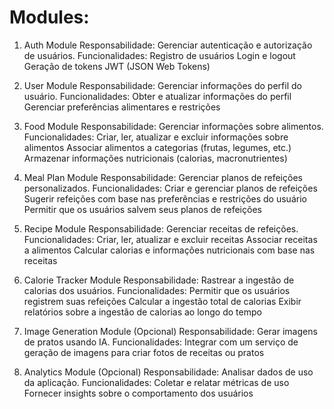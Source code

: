 # Modules:

1. Auth Module
Responsabilidade: Gerenciar autenticação e autorização de usuários.
Funcionalidades:
Registro de usuários
Login e logout
Geração de tokens JWT (JSON Web Tokens)

2. User Module
Responsabilidade: Gerenciar informações do perfil do usuário.
Funcionalidades:
Obter e atualizar informações do perfil
Gerenciar preferências alimentares e restrições

3. Food Module
Responsabilidade: Gerenciar informações sobre alimentos.
Funcionalidades:
Criar, ler, atualizar e excluir informações sobre alimentos
Associar alimentos a categorias (frutas, legumes, etc.)
Armazenar informações nutricionais (calorias, macronutrientes)

4. Meal Plan Module
Responsabilidade: Gerenciar planos de refeições personalizados.
Funcionalidades:
Criar e gerenciar planos de refeições
Sugerir refeições com base nas preferências e restrições do usuário
Permitir que os usuários salvem seus planos de refeições

5. Recipe Module
Responsabilidade: Gerenciar receitas de refeições.
Funcionalidades:
Criar, ler, atualizar e excluir receitas
Associar receitas a alimentos
Calcular calorias e informações nutricionais com base nas receitas

6. Calorie Tracker Module
Responsabilidade: Rastrear a ingestão de calorias dos usuários.
Funcionalidades:
Permitir que os usuários registrem suas refeições
Calcular a ingestão total de calorias
Exibir relatórios sobre a ingestão de calorias ao longo do tempo

7. Image Generation Module (Opcional)
Responsabilidade: Gerar imagens de pratos usando IA.
Funcionalidades:
Integrar com um serviço de geração de imagens para criar fotos de receitas ou pratos

8. Analytics Module (Opcional)
Responsabilidade: Analisar dados de uso da aplicação.
Funcionalidades:
Coletar e relatar métricas de uso
Fornecer insights sobre o comportamento dos usuários
